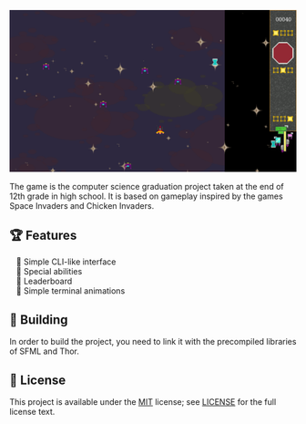 <!--- insert project logo here -->
![](./resources/screenshot.png)

<!--- general description of the project -->
The game is the computer science graduation project taken at the end of 12th grade in high school. It is based on gameplay inspired by the games Space Invaders and Chicken Invaders.

## :trophy: Features
  &nbsp;&nbsp; :small_orange_diamond: Simple CLI-like interface  
  &nbsp;&nbsp; :small_orange_diamond: Special abilities  
  &nbsp;&nbsp; :small_orange_diamond: Leaderboard  
  &nbsp;&nbsp; :small_orange_diamond: Simple terminal animations

## :hammer: Building
In order to build the project, you need to link it with the precompiled libraries of SFML and Thor.

## :page_facing_up: License
This project is available under the [MIT][ref-mit] license; see [LICENSE](LICENSE) for the full license text.

[ref-mit]:              https://opensource.org/licenses/MIT
